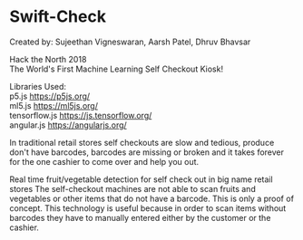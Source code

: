 # Swift-Check
Created by: Sujeethan Vigneswaran, Aarsh Patel, Dhruv Bhavsar


Hack the North 2018
<br />
The World's First Machine Learning Self Checkout Kiosk!


Libraries Used:
<br />
  p5.js https://p5js.org/
  <br />
  ml5.js https://ml5js.org/
  <br />
  tensorflow.js https://js.tensorflow.org/
  <br />
  angular.js https://angularjs.org/
 
In traditional retail stores self checkouts are slow and tedious, produce don't have barcodes, barcodes are missing or broken and it takes forever for the one cashier to come over and help you out.

  Real time fruit/vegetable detection for self check out in big name retail stores
  The self-checkout machines are not able to scan fruits and vegetables or other items that do not have a barcode.
  This is only a proof of concept. This technology is useful because in order to scan items without barcodes they have to
  manually entered either by the customer or the cashier. 
